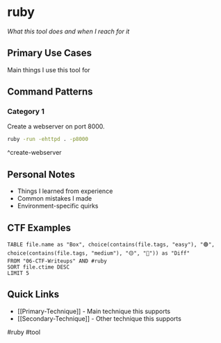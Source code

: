 # ruby

_What this tool does and when I reach for it_

## Primary Use Cases

Main things I use this tool for

## Command Patterns

### Category 1

Create a webserver on port 8000.
```bash
ruby -run -ehttpd . -p8000
```
^create-webserver



## Personal Notes

- Things I learned from experience
- Common mistakes I made
- Environment-specific quirks

## CTF Examples

```dataview
TABLE file.name as "Box", choice(contains(file.tags, "easy"), "🟢", choice(contains(file.tags, "medium"), "🟡", "🔴")) as "Diff"
FROM "06-CTF-Writeups" AND #ruby
SORT file.ctime DESC
LIMIT 5
```

## Quick Links

- [[Primary-Technique]] - Main technique this supports
- [[Secondary-Technique]] - Other technique this supports

#ruby #tool
